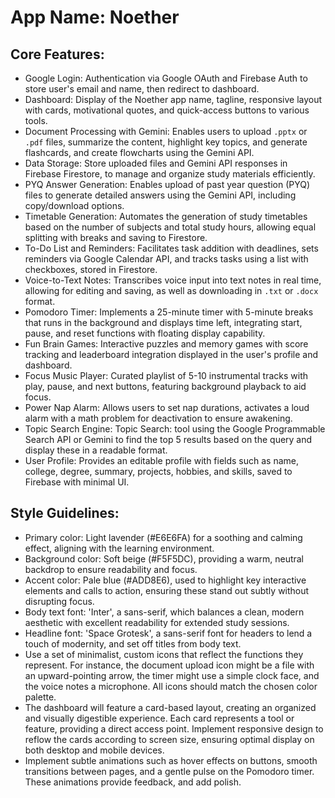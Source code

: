 # **App Name**: Noether

## Core Features:

- Google Login: Authentication via Google OAuth and Firebase Auth to store user's email and name, then redirect to dashboard.
- Dashboard: Display of the Noether app name, tagline, responsive layout with cards, motivational quotes, and quick-access buttons to various tools.
- Document Processing with Gemini: Enables users to upload `.pptx` or `.pdf` files, summarize the content, highlight key topics, and generate flashcards, and create flowcharts using the Gemini API.
- Data Storage: Store uploaded files and Gemini API responses in Firebase Firestore, to manage and organize study materials efficiently.
- PYQ Answer Generation: Enables upload of past year question (PYQ) files to generate detailed answers using the Gemini API, including copy/download options.
- Timetable Generation: Automates the generation of study timetables based on the number of subjects and total study hours, allowing equal splitting with breaks and saving to Firestore.
- To-Do List and Reminders: Facilitates task addition with deadlines, sets reminders via Google Calendar API, and tracks tasks using a list with checkboxes, stored in Firestore.
- Voice-to-Text Notes: Transcribes voice input into text notes in real time, allowing for editing and saving, as well as downloading in `.txt` or `.docx` format.
- Pomodoro Timer: Implements a 25-minute timer with 5-minute breaks that runs in the background and displays time left, integrating start, pause, and reset functions with floating display capability.
- Fun Brain Games: Interactive puzzles and memory games with score tracking and leaderboard integration displayed in the user's profile and dashboard.
- Focus Music Player: Curated playlist of 5-10 instrumental tracks with play, pause, and next buttons, featuring background playback to aid focus.
- Power Nap Alarm: Allows users to set nap durations, activates a loud alarm with a math problem for deactivation to ensure awakening.
- Topic Search Engine: Topic Search: tool using the Google Programmable Search API or Gemini to find the top 5 results based on the query and display these in a readable format.
- User Profile: Provides an editable profile with fields such as name, college, degree, summary, projects, hobbies, and skills, saved to Firebase with minimal UI.

## Style Guidelines:

- Primary color: Light lavender (#E6E6FA) for a soothing and calming effect, aligning with the learning environment.
- Background color: Soft beige (#F5F5DC), providing a warm, neutral backdrop to ensure readability and focus.
- Accent color: Pale blue (#ADD8E6), used to highlight key interactive elements and calls to action, ensuring these stand out subtly without disrupting focus.
- Body text font: 'Inter', a sans-serif, which balances a clean, modern aesthetic with excellent readability for extended study sessions.
- Headline font: 'Space Grotesk', a sans-serif font for headers to lend a touch of modernity, and set off titles from body text.
- Use a set of minimalist, custom icons that reflect the functions they represent. For instance, the document upload icon might be a file with an upward-pointing arrow, the timer might use a simple clock face, and the voice notes a microphone. All icons should match the chosen color palette.
- The dashboard will feature a card-based layout, creating an organized and visually digestible experience. Each card represents a tool or feature, providing a direct access point. Implement responsive design to reflow the cards according to screen size, ensuring optimal display on both desktop and mobile devices.
- Implement subtle animations such as hover effects on buttons, smooth transitions between pages, and a gentle pulse on the Pomodoro timer. These animations provide feedback, and add polish.